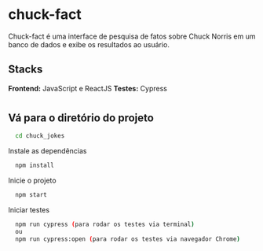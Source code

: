 # chuck-fact

Chuck-fact é uma interface de pesquisa de fatos sobre Chuck Norris em um banco de dados e exibe os resultados ao usuário.

## Stacks

**Frontend:** JavaScript e ReactJS
**Testes:** Cypress

#

## Vá para o diretório do projeto

```bash
  cd chuck_jokes
```

Instale as dependências

```bash
  npm install
```

Inicie o projeto

```bash
  npm start
```

Iniciar testes

```bash
  npm run cypress (para rodar os testes via terminal)
  ou
  npm run cypress:open (para rodar os testes via navegador Chrome)
```
